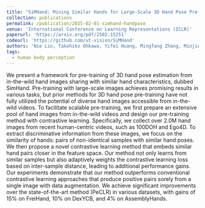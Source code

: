 ```yaml
---
title: "SiMHand: Mining Similar Hands for Large-Scale 3D Hand Pose Pre-training"
collection: publications
permalink: /publication/2025-02-01-simhand-handpose
venue: 'International Conference on Learning Representations (ICLR)'
paperurl: 'https://arxiv.org/pdf/2502.15251'
codeurl: 'https://github.com/ut-vision/SiMHand'
authors: 'Nie Lin, Takehiko Ohkawa, Yifei Huang, Mingfang Zhang, Minjie Cai, Ming Li, Ryosuke Furuta, Yoichi Sato'
tags:
  - human body perception
---
```


We present a framework for pre-training of 3D hand pose estimation from in-the-wild hand images sharing with similar hand characteristics, dubbed SimHand. Pre-training with large-scale images achieves promising results in various tasks, but prior methods for 3D hand pose pre-training have not fully utilized the potential of diverse hand images accessible from in-the-wild videos. To facilitate scalable pre-training, we first prepare an extensive pool of hand images from in-the-wild videos and design our pre-training method with contrastive learning. Specifically, we collect over 2.0M hand images from recent human-centric videos, such as 100DOH and Ego4D. To extract discriminative information from these images, we focus on the similarity of hands: pairs of non-identical samples with similar hand poses. We then propose a novel contrastive learning method that embeds similar hand pairs closer in the feature space. Our method not only learns from similar samples but also adaptively weights the contrastive learning loss based on inter-sample distance, leading to additional performance gains. Our experiments demonstrate that our method outperforms conventional contrastive learning approaches that produce positive pairs sorely from a single image with data augmentation. We achieve significant improvements over the state-of-the-art method (PeCLR) in various datasets, with gains of 15% on FreiHand, 10% on DexYCB, and 4% on AssemblyHands.